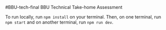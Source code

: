 #BBU-tech-final
BBU Technical Take-home Assessment

To run locally, run ```npm install``` on your terminal. 
Then, on one terminal, run ```npm start``` and on another terminal, run ```npm run dev```.
